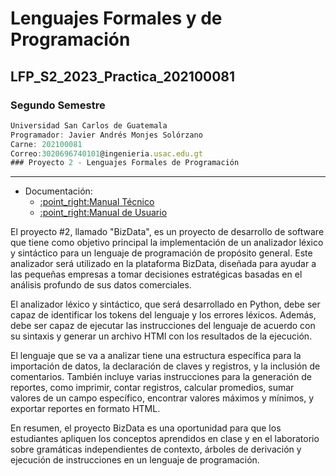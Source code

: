# Lenguajes Formales y de Programación
## LFP_S2_2023_Practica_202100081
### Segundo Semestre
```js
Universidad San Carlos de Guatemala
Programador: Javier Andrés Monjes Solórzano 
Carne: 202100081
Correo:3020696740101@ingenieria.usac.edu.gt
### Proyecto 2 - Lenguajes Formales de Programación
```
---
<ul>
  <li>Documentación:
    <ul>
       <li><a href="https://github.com/javieer24/LFP_S2_2023_Proyecto2_202100081/tree/main/Manuales/Manual%20Tecnico" target="_blank">:point_right:Manual Técnico</a></li>
       <li><a href="https://github.com/javieer24/LFP_S2_2023_Proyecto2_202100081/tree/main/Manuales/Manual_de_Usuario" target="_blank">:point_right:Manual de Usuario</a></li>
    </ul>
  </li>
</ul>

El proyecto #2, llamado "BizData", es un proyecto de desarrollo de software que tiene como objetivo principal la implementación de un analizador léxico y sintáctico para un lenguaje de programación de propósito general. Este analizador será utilizado en la plataforma BizData, diseñada para ayudar a las pequeñas empresas a tomar decisiones estratégicas basadas en el análisis profundo de sus datos comerciales.

El analizador léxico y sintáctico, que será desarrollado en Python, debe ser capaz de identificar los tokens del lenguaje y los errores léxicos. Además, debe ser capaz de ejecutar las instrucciones del lenguaje de acuerdo con su sintaxis y generar un archivo HTMl con los resultados de la ejecución.

El lenguaje que se va a analizar tiene una estructura específica para la importación de datos, la declaración de claves y registros, y la inclusión de comentarios. También incluye varias instrucciones para la generación de reportes, como imprimir, contar registros, calcular promedios, sumar valores de un campo específico, encontrar valores máximos y mínimos, y exportar reportes en formato HTML.

En resumen, el proyecto BizData es una oportunidad para que los estudiantes apliquen los conceptos aprendidos en clase y en el laboratorio sobre gramáticas independientes de contexto, árboles de derivación y ejecución de instrucciones en un lenguaje de programación.